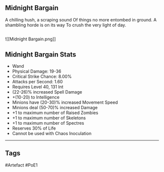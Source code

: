 ## Midnight Bargain
A chilling hush, a scraping sound
Of things no more entombed in ground.
A shambling horde is on its way
To crush the very light of day.
##
![[Midnight Bargain.png]]
## Midnight Bargain Stats
- Wand
- Physical Damage: 19-36
- Critical Strike Chance: 8.00%
- Attacks per Second: 1.60
- Requires Level 40, 131 Int
- (22-26)% increased Spell Damage
- +(10-20) to Intelligence
- Minions have (20-30)% increased Movement Speed
- Minions deal (50-70)% increased Damage
- +1 to maximum number of Raised Zombies
- +1 to maximum number of Skeletons
- +1 to maximum number of Spectres
- Reserves 30% of Life
- Cannot be used with Chaos Inoculation


---
## Tags
#Artefact
#PoE1